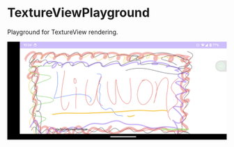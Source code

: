# TextureViewPlayground

Playground for TextureView rendering.

![texture_view_benchmark](resources/texture_view_benchmark.png)
